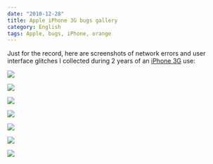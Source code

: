 ```yaml
---
date: "2010-12-28"
title: Apple iPhone 3G bugs gallery
category: English
tags: Apple, bugs, iPhone, orange
---
```


Just for the record, here are screenshots of network errors and user interface glitches I collected during 2 years of an [iPhone 3G](https://amzn.com/B001AXA056/?tag=kevideld-20) use:



![](/uploads/2010/IMG_2170.png)

![](/uploads/2010/IMG_3208.png)

![](/uploads/2010/IMG_2158.png)

![](/uploads/2010/IMG_2171.png)

![](/uploads/2010/IMG_3214.png)

![](/uploads/2010/IMG_2177.png)

![](/uploads/2010/IMG_0010.png)

